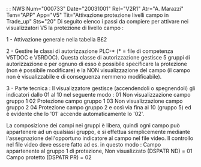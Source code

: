  :  : NWS Num="000733" Date="20031001" Rel="V2R1" Atr="A. Marazzi" Tem="APP" App="V5" Tit="Attivazione protezione livelli campo in Trade_up" Sts="20"
Di seguito elenco i passi da compiere per attivare nei visualizzatori V5 la protezione di livello campo : 

1 - Attivazione generale nella tabella B£2

2 - Gestire le classi di autorizzazione PLC-* (* = file di competenza V5TDOC e V5RDOC). Questa
classe di autorizzazione gestisce 5 gruppi di autorizzazione e per ognuno di esso è possibile specificare la protezione (non è possibile modificare) e la NON visualizzazione del campo (il campo
non è visualizzabile e di conseguenza nemmeno modificabile).

3 - Parte tecnica :  Il visualizzatore gestisce (accendendoli o spegnendoli) gli indicatori dallo 01
al 10 nel seguente modo : 
01 Non visualizzazione campo gruppo 1
02 Protezione campo gruppo 1
03 Non visualizzazione campo gruppo 2
04 Protezione campo gruppo 2
e così via fina al 10 (gruppo 5) ed è evidente che lo '01' accende automaticamente lo '02'.

La composizione dei campi nei gruppi è libera, quindi ogni campo può appartenere ad un qualsiasi gruppo, e si effettua semplicemente mediante l'assegnazione dell'opportuno indicatore al campo nel
file video.
Il controllo nel file video deve essere fatto ad es. in questo modo :  Campo appartenente al gruppo 1
di protezione,    Non visualizzato (DSPATR ND) = 01    Campo protetto (DSPATR PR) = 02 